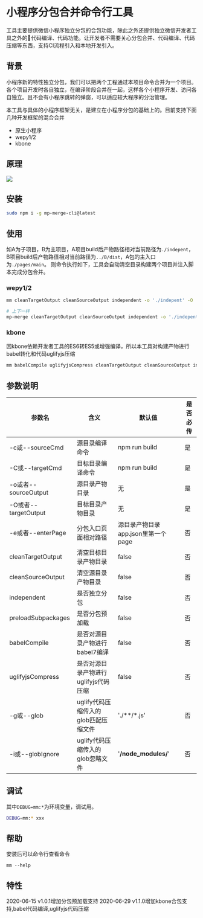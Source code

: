 # 小程序分包合并命令行工具
工具主要提供微信小程序独立分包的合包功能，除此之外还提供独立微信开发者工具之外的代码编译、代码功能。让开发者不需要关心分包合并、代码编译、代码压缩等东西，支持CI流程引入和本地开发引入。

## 背景
小程序新的特性独立分包，我们可以把两个工程通过本项目命令合并为一个项目。各个项目开发时各自独立，在编译阶段合并在一起，这样各个小程序开发、访问各自独立。且不会有小程序跳转的弹窗，可以适应较大程序的分治管理。

本工具与具体的小程序框架无关，是建立在小程序分包的基础上的。目前支持下面几种开发框架的混合合并

- 原生小程序
- wepy1/2
- kbone

## 原理
![](https://manfredhu-1252588796.cos.ap-guangzhou.myqcloud.com/mp-merge-cli%E5%8E%9F%E7%90%86.png)

## 安装

```bash
sudo npm i -g mp-merge-cli@latest
```

## 使用
如A为子项目，B为主项目，A项目build后产物路径相对当前路径为`./indepent`，B项目build后产物路径相对当前路径为`../B/dist`，A包的主入口为`./pages/main`。
则命令执行如下，工具会自动清空目录构建两个项目并注入脚本完成分包合并。

### wepy1/2
```bash
mm cleanTargetOutput cleanSourceOutput independent -o './indepent' -O '../B/dist' -e './pages/main'

# 上下一样
mp-merge cleanTargetOutput cleanSourceOutput independent -o './indepent' -O '../B/dist' -e './pages/main'
```

### kbone
因kbone依赖开发者工具的ES6转ES5或增强编译，所以本工具对构建产物进行babel转化和代码uglifyjs压缩

```bash
mm babelCompile uglifyjsCompress cleanTargetOutput cleanSourceOutput independent -r "kbone" -c "npm run build:mp" -o './dist/mp' -O '../B/dist'
```

## 参数说明

| 参数名               | 含义                 | 默认值        | 是否必传 |
| -------------------- | -------------------- | ------------- | -------- |
| -c或--sourceCmd      | 源目录编译命令       | npm run build | 是       |
| -C或--targetCmd      | 目标目录编译命令     | npm run build | 是       |
| -o或者--sourceOutput | 源目录产物目录       | 无            | 是       |
| -O或者--targetOutput | 目标目录产物目录     | 无            | 是       |
| -e或者--enterPage    | 分包入口页面相对路径 | 源目录产物目录app.json里第一个page| 否       |
| cleanTargetOutput          | 清空目标目录产物目录         | false         | 否       |
| cleanSourceOutput          | 清空源目录产物目录         | false         | 否       |
| independent          | 是否独立分包         | false         | 否       |
| preloadSubpackages          | 是否分包预加载         | false         | 否       |
| babelCompile          | 是否对源目录产物进行babel7编译         | false         | 否       |
| uglifyjsCompress          | 是否对源目录产物进行uglifyjs代码压缩         | false         | 否       |
| -g或--glob          | uglify代码压缩传入的glob匹配压缩文件        | './**/*.js'         | 否       |
| -i或--globIgnore          | uglify代码压缩传入的glob忽略文件        | '**/node_modules/**'         | 否  |


## 调试
其中`DEBUG=mm:*`为环境变量，调试用。

```bash
DEBUG=mm:* xxx
```

## 帮助
安装后可以命令行查看命令
```
mm --help
```

## 特性
2020-06-15 v1.0.1增加分包预加载支持
2020-06-29 v1.1.0增加kbone合包支持,babel代码编译,uglifyjs代码压缩
